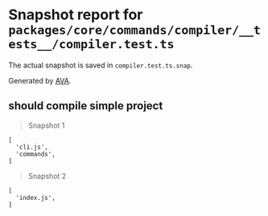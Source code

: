 # Snapshot report for `packages/core/commands/compiler/__tests__/compiler.test.ts`

The actual snapshot is saved in `compiler.test.ts.snap`.

Generated by [AVA](https://avajs.dev).

## should compile simple project

> Snapshot 1

    [
      'cli.js',
      'commands',
    ]

> Snapshot 2

    [
      'index.js',
    ]
